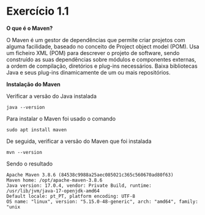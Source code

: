 
# Exercício 1.1

**O que é o Maven?**

O Maven é um gestor de dependências que permite criar projetos com alguma facilidade, baseado no conceito de Project object model (POM). Usa um ficheiro XML (POM) para descrever o projeto de software, sendo construído as suas dependências sobre módulos e componentes externas, a ordem de compilação, diretórios e plug-ins necessários. Baixa bibliotecas Java e seus plug-ins dinamicamente de um ou mais repositórios.

**Instalação do Maven**

Verificar a versão do Java instalada
```
java --version
```

Para instalar o Maven foi usado o comando
```
sudo apt install maven
```

De seguida, verificar a versão do Maven que foi instalada 
```
mvn --version
```

Sendo o resultado
```
Apache Maven 3.8.6 (84538c9988a25aec085021c365c560670ad80f63)
Maven home: /opt/apache-maven-3.8.6
Java version: 17.0.4, vendor: Private Build, runtime: /usr/lib/jvm/java-17-openjdk-amd64
Default locale: pt_PT, platform encoding: UTF-8
OS name: "linux", version: "5.15.0-48-generic", arch: "amd64", family: "unix
```